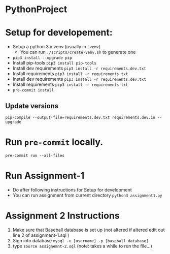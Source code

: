 # PythonProject

# Setup for developement:

- Setup a python 3.x venv (usually in `.venv`)
  - You can run `./scripts/create-venv.sh` to generate one
- `pip3 install --upgrade pip`
- Install pip-tools `pip3 install pip-tools`
- Install dev requirements `pip3 install -r requirements.dev.txt`
- Install requirements `pip3 install -r requirements.txt`
- Install dev requirements `pip3 install -r requirements.dev.txt`
- Install requirements `pip3 install -r requirements.txt`
- `pre-commit install`

## Update versions

`pip-compile --output-file=requirements.dev.txt requirements.dev.in --upgrade`

# Run `pre-commit` locally.

`pre-commit run --all-files`

# Run Assignment-1

- Do after following instructions for Setup for development
- You can run assignment from current directory `python3 assignment1.py`

# Assignment 2 Instructions

1. Make sure that Baseball database is set up (not altered if altered edit out line 2 of assignment-1.sql )
2. Sign into database `mysql -u [username] -p [baseball database]`
3. type `source assignemnt-2.sql` (note: takes a while to run the file...)
